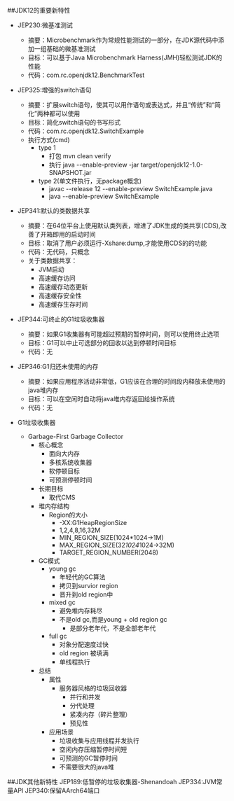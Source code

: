 ##JDK12的重要新特性
+ JEP230:微基准测试
    * 摘要：Microbenchmark作为常规性能测试的一部分，在JDK源代码中添加一组基础的微基准测试
    * 目标：可以基于Java Microbenchmark Harness(JMH)轻松测试JDK的性能
    * 代码：com.rc.openjdk12.BenchmarkTest
    
+ JEP325:增强的switch语句
    * 摘要：扩展switch语句，使其可以用作语句或表达式，并且“传统”和“简化”两种都可以使用
    * 目标：简化switch语句的书写形式
    * 代码：com.rc.openjdk12.SwitchExample
    + 执行方式(cmd)
        + type 1
            * 打包 mvn clean verify
            * 执行 java --enable-preview -jar target/openjdk12-1.0-SNAPSHOT.jar
        + type 2(单文件执行，无package概念)
            * javac --release 12 --enable-preview SwitchExample.java
            * java --enable-preview SwitchExample           
        
+ JEP341:默认的类数据共享
    * 摘要：在64位平台上使用默认类列表，增进了JDK生成的类共享(CDS),改善了开箱即用的启动时间
    * 目标：取消了用户必须运行-Xshare:dump,才能使用CDS的的功能
    * 代码：无代码，只概念
    + 关于类数据共享：
        * JVM启动   
        * 高速缓存访问   
        * 高速缓存动态更新   
        * 高速缓存安全性   
        * 高速缓存生存时间   
    
+ JEP344:可终止的G1垃圾收集器
    * 摘要：如果G1收集器有可能超过预期的暂停时间，则可以使用终止选项
    * 目标：G1可以中止可选部分的回收以达到停顿时间目标
    * 代码：无
    
+ JEP346:G1归还未使用的内存
    * 摘要：如果应用程序活动非常低，G1应该在合理的时间段内释放未使用的java堆内存
    * 目标：可以在空闲时自动将java堆内存返回给操作系统
    * 代码：无
    
+ G1垃圾收集器
    + Garbage-First Garbage Collector  
        + 核心概念
            * 面向大内存
            * 多核系统收集器
            * 软停顿目标
            * 可预测停顿时间
        + 长期目标
            * 取代CMS
        + 堆内存结构
            + Region的大小
                * -XX:G1HeapRegionSize
                * 1,2,4,8,16,32M
                * MIN_REGION_SIZE(1024*1024->1M)
                * MAX_REGION_SIZE(32*1024*1024->32M)
                * TARGET_REGION_NUMBER(2048)
        + GC模式
            + young gc
                * 年轻代的GC算法
                * 拷贝到survior region
                * 晋升到old region中
            + mixed gc
                * 避免堆内存耗尽
                * 不是old gc,而是young + old region gc
                    * 是部分老年代，不是全部老年代
            + full gc
                * 对象分配速度过快
                * old region 被填满
                * 单线程执行
        + 总结
            + 属性
                + 服务器风格的垃圾回收器
                    * 并行和并发
                    * 分代处理                      
                    * 紧凑内存（碎片整理）
                    * 预见性
            + 应用场景
                * 垃圾收集与应用线程并发执行                                                                               
                * 空闲内存压缩暂停时间短                                                                                
                * 可预测的GC暂停时间                                                                                
                * 不需要很大的java堆     
                                                                                   
##JDK其他新特性
JEP189:低暂停的垃圾收集器-Shenandoah
JEP334:JVM常量API
JEP340:保留AArch64端口

